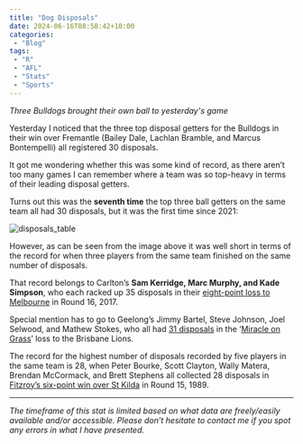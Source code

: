 ```yaml
---
title: "Dog Disposals"
date: 2024-06-16T08:58:42+10:00
categories:
 - "Blog"
tags:
 - "R"
 - "AFL" 
 - "Stats"
 - "Sports"
---
```


*Three Bulldogs brought their own ball to yesterday's game*

<!--more-->

Yesterday I noticed that the three top disposal getters for the Bulldogs in their win over Fremantle (Bailey Dale, Lachlan Bramble, and Marcus Bontempelli) all registered 30 disposals. 

It got me wondering whether this was some kind of record, as there aren’t too many games I can remember where a team was so top-heavy in terms of their leading disposal getters.

Turns out this was the **seventh time** the top three ball getters on the same team all had 30 disposals, but it was the first time since 2021:

![disposals_table](/img/content/posts/disposals.png)

However, as can be seen from the image above it was well short in terms of the record for when three players from the same team finished on the same number of disposals.

That record belongs to Carlton’s **Sam Kerridge, Marc Murphy, and Kade Simpson**, who each racked up 35 disposals in their [eight-point loss to Melbourne](https://afltables.com/afl/stats/games/2017/031120170709.html) in Round 16, 2017.

Special mention has to go to Geelong’s Jimmy Bartel, Steve Johnson, Joel Selwood, and Mathew Stokes, who all had [31 disposals](https://afltables.com/afl/stats/games/2013/091920130623.html) in the ‘[Miracle on Grass](https://www.youtube.com/watch?v=QYxcTH19jTk)’ loss to the Brisbane Lions. 

The record for the highest number of disposals recorded by five players in the same team is 28, when Peter Bourke, Scott Clayton, Wally Matera, Brendan McCormack, and Brett Stephens all collected 28 disposals in [Fitzroy’s six-point win over St Kilda](https://afltables.com/afl/stats/games/1989/061519890715.html) in Round 15, 1989. 

--- 

*The timeframe of this stat is limited based on what data are freely/easily available and/or accessible. Please don’t hesitate to contact me if you spot any errors in what I have presented.*
